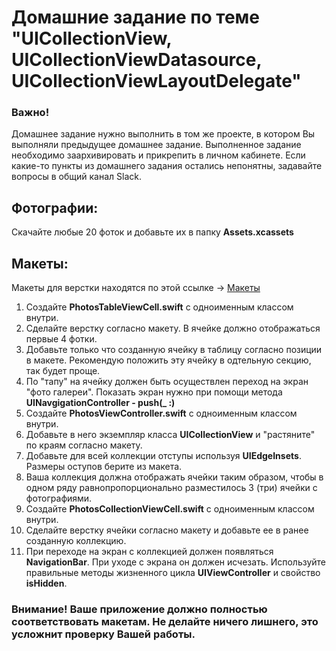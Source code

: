 # Домашние задание по теме "UICollectionView, UICollectionViewDatasource, UICollectionViewLayoutDelegate"

### Важно! 
Домашнее задание нужно выполнить в том же проекте, в котором Вы выполняли предыдущее домашнее задание.
Выполненное задание необходимо заархивировать и прикрепить в личном кабинете. Если какие-то пункты из домашнего задания остались непонятны, задавайте вопросы в общий канал Slack.

## Фотографии:
Скачайте любые 20 фоток и добавьте их в папку **Assets.xcassets**

## Макеты:
Макеты для верстки находятся по этой ссылке -> [Макеты](https://github.com/netology-code/iosui-homeworks/tree/master/2.5/2.5_Макеты)

1. Создайте **PhotosTableViewCell.swift** c одноименным классом внутри.
2. Сделайте верстку согласно макету. В ячейке должно отображаться первые 4 фотки.
3. Добавьте только что созданную ячейку в таблицу согласно позиции в макете. Рекомендую положить эту ячейку в одтельную секцию, так будет проще.
4. По "тапу" на ячейку должен быть осуществлен переход на экран "фото галереи". Показать экран нужно при помощи метода **UINavgigationController - push(_ :)**
5. Создайте **PhotosViewController.swift** c одноименным классом внутри.
6. Добавьте в него экземпляр класса **UICollectionView** и "растяните" по краям согласно макету.
7. Добавьте для всей коллекции отступы используя **UIEdgeInsets**. Размеры оступов берите из макета.
8. Ваша коллекция должна отображать ячейки таким образом, чтобы в одном ряду равнопропорционально разместилось 3 (три) ячейки с фотографиями.
9. Создайте **PhotosCollectionViewCell.swift** с одноименным классом внутри.
10. Сделайте верстку ячейки согласно макету и добавьте ее в ранее созданную коллекцию.
11. При переходе на экран с коллекцией должен появляться **NavigationBar**. При уходе с экрана он должен исчезать. Используйте правильные методы жизненного цикла **UIViewController** и свойство **isHidden**.

### Внимание! Ваше приложение должно полностью соответствовать макетам. Не делайте ничего лишнего, это усложнит проверку Вашей работы.

